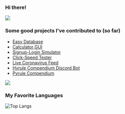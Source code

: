 ### Hi there!

![](https://i.imgur.com/4M7IWwP.gif)

### Some good projects I've contributed to (so far)

- [Easy Database](https://github.com/shaunikm/EasyDB)
- [Calculator GUI](https://github.com/shaunikm/CalculatorGUI)
- [Signup-Login Simulator](https://github.com/shaunikm/SignUp-LogIn-Simulator)
- [Click-Speed Tester](https://github.com/shaunikm/Click-Speed)
- [Live Coronavirus Feed](https://github.com/shaunikm/LiveCoronaVirusFeed)
- [Hyrule Compendium Discord Bot](https://github.com/shaunikm/HyruleCompendium-Bot)
- [Pyrule Compendium](https://github.com/gadhagod/pyrule-compendium)

![](https://i.imgur.com/4M7IWwP.gif)

### My Favorite Languages

![Top Langs](https://github-readme-stats.vercel.app/api/top-langs/?username=shaunikm&layout=compact&theme=algolia)

